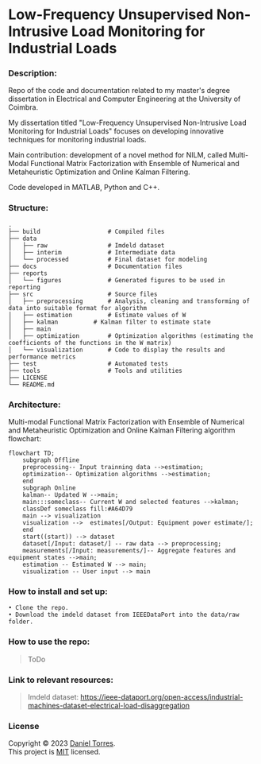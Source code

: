 Low-Frequency Unsupervised Non-Intrusive Load Monitoring for Industrial Loads
============================

### Description:

Repo of the code and documentation related to my master's degree dissertation in Electrical and Computer Engineering at the University of Coimbra.

My dissertation titled "Low-Frequency Unsupervised Non-Intrusive Load Monitoring for Industrial Loads" focuses on developing innovative techniques for monitoring industrial loads.

Main contribution: development of a novel method for NILM, called Multi-Modal Functional Matrix Factorization with Ensemble of Numerical and Metaheuristic Optimization and Online Kalman Filtering.

Code developed in MATLAB, Python and C++.

### Structure:
```
.
├── build                   # Compiled files
├── data
│   ├── raw                 # Imdeld dataset
│   ├── interim             # Intermediate data
│   └── processed           # Final dataset for modeling
├── docs                    # Documentation files
├── reports					
│   └── figures             # Generated figures to be used in reporting 
├── src                     # Source files
│   ├── preprocessing       # Analysis, cleaning and transforming of data into suitable format for algorithm
│   ├── estimation          # Estimate values of W
│   ├── kalman		    # Kalman filter to estimate state
│   ├── main
│   ├── optimization        # Optimization algorithms (estimating the coefficients of the functions in the W matrix)
│   └── visualization	    # Code to display the results and performance metrics
├── test                    # Automated tests
├── tools                   # Tools and utilities
├── LICENSE
└── README.md
```

### Architecture:
Multi-modal Functional Matrix Factorization with Ensemble of Numerical and Metaheuristic Optimization and Online Kalman Filtering algorithm flowchart:
```mermaid
flowchart TD;
    subgraph Offline
    preprocessing-- Input trainning data -->estimation;
    optimization-- Optimization algorithms -->estimation;
    end
    subgraph Online
    kalman-- Updated W -->main;
    main:::someclass-- Current W and selected features -->kalman;
    classDef someclass fill:#A64D79
    main --> visualization
    visualization -->  estimates[/Output: Equipment power estimate/];
    end
    start((start)) --> dataset
    dataset[/Input: dataset/] -- raw data --> preprocessing;
    measurements[/Input: measurements/]-- Aggregate features and equipment states -->main;
    estimation -- Estimated W --> main;
    visualization -- User input --> main
```

### How to install and set up:
```
• Clone the repo.
• Download the imdeld dataset from IEEEDataPort into the data/raw folder.
```

### How to use the repo:
> ToDo


### Link to relevant resources:
> Imdeld dataset: https://ieee-dataport.org/open-access/industrial-machines-dataset-electrical-load-disaggregation

### License
Copyright © 2023 [Daniel Torres](https://github.com/danctorres).<br />
This project is [MIT](https://github.com/danctorres/nilm_disseration/blob/main/LICENSE) licensed.
